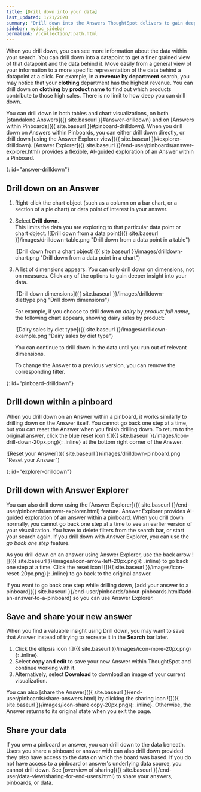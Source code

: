 ```yaml
---
title: [Drill down into your data]
last_updated: 1/21/2020
summary: "Drill down into the Answers ThoughtSpot delivers to gain deeper insights into the many layers of your data."
sidebar: mydoc_sidebar
permalink: /:collection/:path.html
---
```

When you drill down, you can see more information about the data within your search. You can drill down into a datapoint to get a finer grained view of that datapoint and the data behind it. Move easily from a general view of your information to a more specific representation of the data behind a datapoint at a click. For example, in a **revenue by department** search, you may notice that your **clothing** department has the highest revenue. You can drill down on **clothing** by **product name** to find out which products contribute to those high sales. There is no limit to how deep you can drill down.

You can drill down in both tables and chart visualizations, on both [standalone Answers]({{ site.baseurl }}#answer-drilldown) and on [Answers within Pinboards]({{ site.baseurl }}#pinboard-drilldown). When you drill down on Answers within Pinboards, you can either drill down directly, or drill down [using the Answer Explorer view]({{ site.baseurl }}#explorer-drilldown). [Answer Explorer]({{ site.baseurl }}/end-user/pinboards/answer-explorer.html) provides a flexible, AI-guided exploration of an Answer within a Pinboard.

{: id="answer-drilldown"}
## Drill down on an Answer

1. Right-click the chart object (such as a column on a bar chart, or a section of a pie chart) or data point of interest in your answer.

2. Select **Drill down**.<br>
This limits the data you are exploring to that particular data point or chart object.
    ![Drill down from a data point]({{ site.baseurl }}/images/drilldown-table.png "Drill down from a data point in a table")
    <!--{% include image.html file="drilldown-table.png" title="Drill down from a data point in a table" alt="You can drill down from just one data point, in either table or visualization mode." caption="Drill down from a data point in a table" %}-->
    ![Drill down from a chart object]({{ site.baseurl }}/images/drilldown-chart.png "Drill down from a data point in a chart")
    <!--{% include image.html file="drilldown-chart.png" title="Drill down from a data point in a chart" alt="You can drill down from a column in your data, in either table or visualization mode." caption="Drill down from a data point in a chart" %}-->

2. A list of dimensions appears. You can only drill down on dimensions, not on measures. Click any of the options to gain deeper insight into your data.

    ![Drill down dimensions]({{ site.baseurl }}/images/drilldown-diettype.png "Drill down dimensions")
    <!--{% include image.html file="drilldown-diettype.png" title="Drill down dimensions" alt="A list of dimensions, or column names, that you can drill down on appears. Select one to drill down." caption="Drill down dimensions" %}-->

    For example, if you choose to drill down on *dairy* by *product full name*, the following chart appears, showing dairy sales by product:
    
    ![Dairy sales by diet type]({{ site.baseurl }}/images/drilldown-example.png "Dairy sales by diet type")
    <!--{% include image.html file="drilldown-example.png" title="Dairy sales by diet type" alt="Drill down on the dairy column and select diet type to see a chart showing dairy sales by diet type" caption="Dairy sales by diet type" %}-->

    You can continue to drill down in the data until you run out of relevant dimensions.

    To change the Answer to a previous version, you can remove the corresponding filter.

{: id="pinboard-drilldown"}
## Drill down within a pinboard
When you drill down on an Answer within a pinboard, it works similarly to drilling down on the Answer itself. You cannot go back one step at a time, but you can reset the Answer when you finish drilling down. To return to the original answer, click the blue reset icon ![]({{ site.baseurl }}/images/icon-drill-down-20px.png){: .inline} at the bottom right corner of the Answer.

![Reset your Answer]({{ site.baseurl }}/images/drilldown-pinboard.png "Reset your Answer")
<!--{% include image.html file="drilldown-pinboard.png" title="Reset your Answer" alt="Click the blue reset icon at the bottom right corner of the Answer to return to the original Answer." caption="Reset your Answer" %}-->

{: id="explorer-drilldown"}
## Drill down with Answer Explorer
You can also drill down using the [Answer Explorer]({{ site.baseurl }}/end-user/pinboards/answer-explorer.html) feature. Answer Explorer provides AI-guided exploration of an answer within a pinboard. When you drill down normally, you cannot go back one step at a time to see an earlier version of your visualization. You have to delete filters from the search bar, or start your search again. If you drill down with Answer Explorer, you can use the *go back one step* feature.

As you drill down on an answer using Answer Explorer, use the back arrow ![]({{ site.baseurl }}/images/icon-arrow-left-20px.png){: .inline} to go back one step at a time. Click the reset icon ![]({{ site.baseurl }}/images/icon-reset-20px.png){: .inline} to go back to the original answer.

If you want to go back one step while drilling down, [add your answer to a pinboard]({{ site.baseurl }}/end-user/pinboards/about-pinboards.html#add-an-answer-to-a-pinboard) so you can use Answer Explorer.

## Save and share your new answer
When you find a valuable insight using Drill down, you may want to save that Answer instead of trying to recreate it in the **Search** bar later.
1. Click the ellipsis icon ![]({{ site.baseurl }}/images/icon-more-20px.png){: .inline}.
2. Select **copy and edit** to save your new Answer within ThoughtSpot and continue working with it.
3. Alternatively, select **Download** to download an image of your current visualization.

You can also [share the Answer]({{ site.baseurl }}/end-user/pinboards/share-answers.html) by clicking the sharing icon ![]({{ site.baseurl }}/images/icon-share copy-20px.png){: .inline}. Otherwise, the Answer returns to its original state when you exit the page.

## Share your data
If you own a pinboard or answer, you can drill down to the data beneath.
Users you share a pinboard or answer with can also drill down provided they _also_
have access to the data on which the board was based. If you do not have access to a pinboard or answer's underlying data source, you cannot drill down. See [overview of sharing]({{ site.baseurl }}/end-user/data-view/sharing-for-end-users.html) to share your answers, pinboards, or data.
